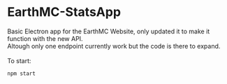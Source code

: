 # EarthMC-StatsApp

Basic Electron app for the EarthMC Website, only updated it to make it function with the new API.<br/>
Altough only one endpoint currently work but the code is there to expand.<br/><br/>
To start: <br/>
```
npm start
```
